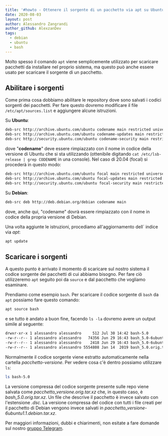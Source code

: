 ```yaml
---
title: '#howto - Ottenere il sorgente di un pacchetto via apt su Ubuntu e derivate'
date: 2020-08-03
layout: post
author: Alessandro Zangrandi
author_github: AlexzanDev
tags:
  - debian  
  - ubuntu  
  - bash
---
```

Molto spesso il comando `apt` viene semplicemente utilizzato per scaricare pacchetti da installare nel proprio sistema, ma questo può anche essere usato per scaricare il sorgente di un pacchetto.

## Abilitare i sorgenti

Come prima cosa dobbiamo abilitare le repository dove sono salvati i codici sorgenti dei pacchetti. Per fare questo dovremo modificare il file `/etc/apt/sources.list` e aggiungere alcune istruzioni.

Su **Ubuntu**:

```bash
deb-src http://archive.ubuntu.com/ubuntu codename main restricted universe multiverse
deb-src http://archive.ubuntu.com/ubuntu codename-updates main restricted universe multiverse
deb-src http://security.ubuntu.com/ubuntu codename-security main restricted universe multiverse
```

dove "**codename**" deve essere rimpiazzato con il nome in codice della versione di Ubuntu che si sta utilizzando (ottenibile digitando `cat /etc/lsb-release | grep CODENAME` in una console). Nel caso di 20.04 (focal) si procederà in questo modo:

```bash
deb-src http://archive.ubuntu.com/ubuntu focal main restricted universe multiverse
deb-src http://archive.ubuntu.com/ubuntu focal-updates main restricted universe multiverse
deb-src http://security.ubuntu.com/ubuntu focal-security main restricted universe multiverse
```

Su **Debian**:

```bash
deb-src deb http://deb.debian.org/debian codename main
```

dove, anche qui, "codename" dovrà essere rimpiazzato con il nome in codice della propria versione di Debian.

Una volta aggiunte le istruzioni, procediamo all'aggiornamento dell´ indice via *apt*:

```bash
apt update
```

## Scaricare i sorgenti

A questo punto è arrivato il momento di scaricare sul nostro sistema il codice sorgente dei pacchetti di cui abbiamo bisogno. Per fare ciò utilizzeremo `apt` seguito poi da `source` e dal pacchetto che vogliamo esaminare.

Prendiamo come esempio `bash`. Per scaricare il codice sorgente di `bash` da `apt` possiamo fare questo comando:

```bash
apt source bash
```

e se tutto è andato a buon fine, facendo `ls -la` dovremo avere un output simile al seguente:

```bash
drwxr-xr-x 1 alessandro alessandro     512 Jul 30 14:42 bash-5.0
-rw-r--r-- 1 alessandro alessandro   74356 Jun 29 16:43 bash_5.0-6ubuntu1.1.debian.tar.xz
-rw-r--r-- 1 alessandro alessandro    2418 Jun 29 16:43 bash_5.0-6ubuntu1.1.dsc
-rw-r--r-- 1 alessandro alessandro 5554808 Jan 14  2019 bash_5.0.orig.tar.xz
```

Normalmente il codice sorgente viene estratto automaticamente nella cartella *pacchetto-versione*. Per vedere cosa c'è dentro possiamo utilizzare `ls`:

```bash
ls bash-5.0
```

La versione compressa del codice sorgente presente sulle repo viene salvata come *pacchetto_versione.orig.tar.xz* che, in questo caso, è *bash_5.0.orig.tar.xz*. Un file che descrive il pacchetto è invece salvato con l'estensione *.dsc*. La versione compressa del codice con tutti i file creati per il pacchetto di Debian vengono invece salvati in *pacchetto_versione-6ubuntu1.1.debian.tar.xz*.

Per maggiori informazioni, dubbi e chiarimenti, non esitate a fare domande sul nostro [gruppo Telegram](https://t.me/linuxpeople).
